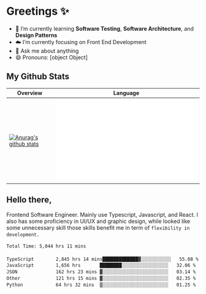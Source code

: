 # Greetings ✨

- 🌱 I’m currently learning **Software Testing**, **Software Architecture**, and **Design Patterns**
- ☁️ I’m currently focusing on Front End Development
- 💬 Ask me about anything
- 😄 Pronouns: [object Object]

## My Github Stats

| Overview | Language |
| --- | --- |
|[![Anurag's github stats](https://github-readme-stats.vercel.app/api?username=abui-am&count_private=true)](https://github.com/anuraghazra/github-readme-stats)|![Language](https://raw.githubusercontent.com/abui-am/stats/c6455f656dfce7acd3951e5ec5b25d72af0b2ee3/generated/languages.svg)|

## Hello there, 
Frontend Software Engineer. 
Mainly use Typescript, Javascript, and React. I also has some proficiency in UI/UX and graphic design, while looked like some unnecessary skill those skills benefit me in term of `flexibility in development.`


<!--START_SECTION:waka-->

```txt
Total Time: 5,044 hrs 11 mins

TypeScript        2,845 hrs 14 mins█████████████▓░░░░░░░░░░░   55.08 %
JavaScript        1,656 hrs       ████████░░░░░░░░░░░░░░░░░   32.06 %
JSON              162 hrs 23 mins ▓░░░░░░░░░░░░░░░░░░░░░░░░   03.14 %
Other             121 hrs 15 mins ▓░░░░░░░░░░░░░░░░░░░░░░░░   02.35 %
Python            64 hrs 32 mins  ▒░░░░░░░░░░░░░░░░░░░░░░░░   01.25 %
```

<!--END_SECTION:waka-->
